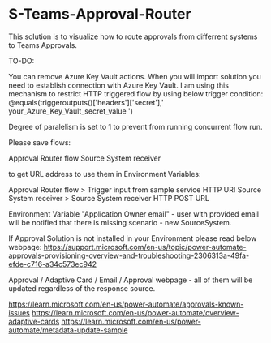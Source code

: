 # S-Teams-Approval-Router
 This solution is to visualize how to route approvals from differrent systems to Teams Approvals.
 
 TO-DO:
 
You can remove Azure Key Vault actions.
When you will import solution you need to establish connection with Azure Key Vault.
I am using this mechanism to restrict HTTP triggered flow by using below trigger condition:
@equals(triggeroutputs()['headers']['secret'],' your_Azure_Key_Vault_secret_value ')

Degree of paralelism is set to 1 to prevent from running concurrent flow run.
 
Please save flows:
 
  Approval Router flow
  Source System receiver
 
to get URL address to use them in Environment Variables:
 
  Approval Router flow > Trigger input from sample service HTTP URI
  Source System receiver > Source System receiver HTTP POST URL
 
Environment Variable "Application Owner email" - user with provided email will be notified that there is missing scenario - new SourceSystem.

If Approval Solution is not installed in your Environment please read below webpage:
https://support.microsoft.com/en-us/topic/power-automate-approvals-provisioning-overview-and-troubleshooting-2306313a-49fa-efde-c716-a34c573ec942

Approval / Adaptive Card / Email / Approval webpage - all of them will be updated regardless of the response source.

https://learn.microsoft.com/en-us/power-automate/approvals-known-issues
https://learn.microsoft.com/en-us/power-automate/overview-adaptive-cards
https://learn.microsoft.com/en-us/power-automate/metadata-update-sample
